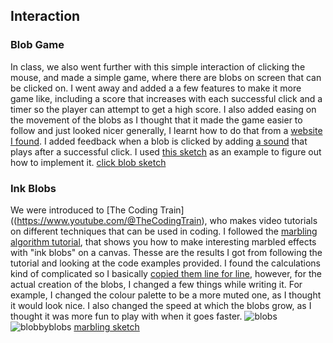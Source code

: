 ## Interaction

### Blob Game
In class, we also went further with this simple interaction of clicking the mouse, and made a simple game,
where there are blobs on screen that can be clicked on. I went away and added a a few features to make it more game like,
including a score that increases with each successful click and a timer so the player can attempt to get a high score.
I also added easing on the movement of the blobs as I thought that it made the game easier to follow and just looked nicer generally, I learnt how to do that from a [website I found](https://cratecode.com/info/p5js-easing-functions).
I added feedback when a blob is clicked by adding [a sound](https://freesound.org/people/fordps3/sounds/186669/) that plays after a successful click. I used [this sketch](https://editor.p5js.org/k1518155@students.katyisd.org/sketches/B1z411R3X) as an example to figure out how to implement it.
[click blob sketch](https://editor.p5js.org/beezecheanz/sketches/y6_r1Pqhn)

### Ink Blobs
We were introduced to [The Coding Train]((https://www.youtube.com/@TheCodingTrain), who makes video tutorials on different techniques that can be used in coding. I followed the [marbling algorithm tutorial](https://thecodingtrain.com/challenges/183-mathematical-marbling), that shows you how to make interesting marbled effects with "ink blobs" on a canvas. Thesse are the results I got from following the tutorial and looking at the code examples provided. I found the calculations kind of complicated so I basically [copied them line for line](https://editor.p5js.org/codingtrain/sketches/HtEtm1vii), however, for the actual creation of the blobs, I changed a few things while writing it. For example, I changed the colour palette to be a more muted one, as I thought it would look nice. I also changed the speed at which the blobs grow, as I thought it was more fun to play with when it goes faster.
![blobs](https://github.com/beezecheanz/My-coding-Portfolio/assets/83460384/a3dfc242-c498-420b-8533-0d87ee97f86a)
![blobbyblobs](https://github.com/beezecheanz/My-coding-Portfolio/assets/83460384/22c1833c-bdcf-4212-8935-ef761686f0e5)
[marbling sketch](https://editor.p5js.org/beezecheanz/sketches/Q421g8LLO)

